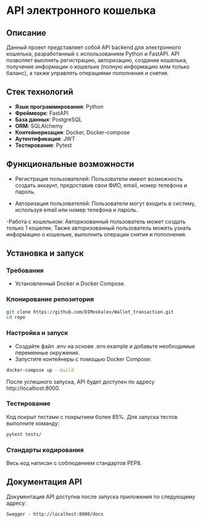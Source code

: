 # API электронного кошелька

## Описание
Данный проект представляет собой API backend для электронного кошелька, разработанный с использованием Python и FastAPI. API позволяет выолнять регистрацию, авторизацию, создание кошелька, получение информации о кошельке (полную информацию млм только баланс), а также управлять операциями пополнения и снятия.

## Стек технологий
- **Язык программирования**: Python
- **Фреймворк**: FastAPI
- **База данных**: PostgreSQL
- **ORM**: SQLAlchemy
- **Контейнеризация**: Docker, Docker-compose
- **Аутентификация**: JWT
- **Тестирование**: Pytest

## Функциональные возможности
 - Регистрация пользователей: Пользователи имеют возможность создать аккаунт, предоставив свои ФИО, email, номер телефона и пароль.

 - Авторизация пользователей: Пользователи могут входить в систему, используя email или номер телефона и пароль.
 
 -Работа с кошельком: Авторизованный пользователь может создать только 1 кошелек. Также авторизованный пользователь можеть узнать информацию о кошельке, выполнить операции снятия и пополнения. 

## Установка и запуск

### Требования
- Установленный Docker и Docker Compose.

### Клонирование репозитория
```bash
git clone https://github.com/DIMoskalev/Wallet_transaction.git
cd repo
```

### Настройка и запуск
- Создайте файл .env на основе .env.example и добавьте необходимые переменные окружения.
- Запустите контейнеры с помощью Docker Compose:
```Bash
docker-compose up --build
```
После успешного запуска, API будет доступен по адресу http://localhost:8000.

### Тестирование
Код покрыт тестами с покрытием более 85%. Для запуска тестов выполните команду:
```Bash
pytest tests/
```
### Стандарты кодирования
Весь код написан с соблюдением стандартов PEP8.

## Документация API
Документация API доступна после запуска приложения по следующему адресу:
```
Swagger - http://localhost:8000/docs
```
